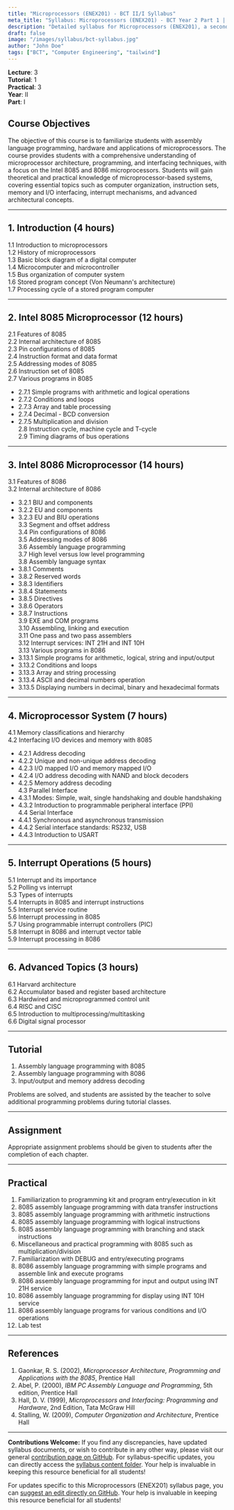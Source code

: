```yaml
---
title: "Microprocessors (ENEX201) - BCT II/I Syllabus"
meta_title: "Syllabus: Microprocessors (ENEX201) - BCT Year 2 Part 1 | IOE Notes"
description: "Detailed syllabus for Microprocessors (ENEX201), a second year, first part subject in the IOE BCT (Bachelor of Computer Engineering) program. Covers microprocessor architecture, programming, and interfacing techniques."
draft: false
image: "/images/syllabus/bct-syllabus.jpg"
author: "John Doe"
tags: ["BCT", "Computer Engineering", "tailwind"]
---
```


**Lecture**: 3  
**Tutorial**: 1  
**Practical**: 3  
**Year**: II  
**Part**: I  

## Course Objectives

The objective of this course is to familiarize students with assembly language programming, hardware and applications of microprocessors. The course provides students with a comprehensive understanding of microprocessor architecture, programming, and interfacing techniques, with a focus on the Intel 8085 and 8086 microprocessors. Students will gain theoretical and practical knowledge of microprocessor-based systems, covering essential topics such as computer organization, instruction sets, memory and I/O interfacing, interrupt mechanisms, and advanced architectural concepts.

---

## 1. Introduction (4 hours)

1.1 Introduction to microprocessors  
1.2 History of microprocessors  
1.3 Basic block diagram of a digital computer  
1.4 Microcomputer and microcontroller  
1.5 Bus organization of computer system  
1.6 Stored program concept (Von Neumann's architecture)  
1.7 Processing cycle of a stored program computer  

---

## 2. Intel 8085 Microprocessor (12 hours)

2.1 Features of 8085  
2.2 Internal architecture of 8085  
2.3 Pin configurations of 8085  
2.4 Instruction format and data format  
2.5 Addressing modes of 8085  
2.6 Instruction set of 8085  
2.7 Various programs in 8085  
  - 2.7.1 Simple programs with arithmetic and logical operations  
  - 2.7.2 Conditions and loops  
  - 2.7.3 Array and table processing  
  - 2.7.4 Decimal - BCD conversion  
  - 2.7.5 Multiplication and division  
2.8 Instruction cycle, machine cycle and T-cycle  
2.9 Timing diagrams of bus operations  

---

## 3. Intel 8086 Microprocessor (14 hours)

3.1 Features of 8086  
3.2 Internal architecture of 8086  
  - 3.2.1 BIU and components  
  - 3.2.2 EU and components  
  - 3.2.3 EU and BIU operations  
3.3 Segment and offset address  
3.4 Pin configurations of 8086  
3.5 Addressing modes of 8086  
3.6 Assembly language programming  
3.7 High level versus low level programming  
3.8 Assembly language syntax  
  - 3.8.1 Comments  
  - 3.8.2 Reserved words  
  - 3.8.3 Identifiers  
  - 3.8.4 Statements  
  - 3.8.5 Directives  
  - 3.8.6 Operators  
  - 3.8.7 Instructions  
3.9 EXE and COM programs  
3.10 Assembling, linking and execution  
3.11 One pass and two pass assemblers  
3.12 Interrupt services: INT 21H and INT 10H  
3.13 Various programs in 8086  
  - 3.13.1 Simple programs for arithmetic, logical, string and input/output  
  - 3.13.2 Conditions and loops  
  - 3.13.3 Array and string processing  
  - 3.13.4 ASCII and decimal numbers operation  
  - 3.13.5 Displaying numbers in decimal, binary and hexadecimal formats  

---

## 4. Microprocessor System (7 hours)

4.1 Memory classifications and hierarchy  
4.2 Interfacing I/O devices and memory with 8085  
  - 4.2.1 Address decoding  
  - 4.2.2 Unique and non-unique address decoding  
  - 4.2.3 I/O mapped I/O and memory mapped I/O  
  - 4.2.4 I/O address decoding with NAND and block decoders  
  - 4.2.5 Memory address decoding  
4.3 Parallel Interface  
  - 4.3.1 Modes: Simple, wait, single handshaking and double handshaking  
  - 4.3.2 Introduction to programmable peripheral interface (PPI)  
4.4 Serial Interface  
  - 4.4.1 Synchronous and asynchronous transmission  
  - 4.4.2 Serial interface standards: RS232, USB  
  - 4.4.3 Introduction to USART  

---

## 5. Interrupt Operations (5 hours)

5.1 Interrupt and its importance  
5.2 Polling vs interrupt  
5.3 Types of interrupts  
5.4 Interrupts in 8085 and interrupt instructions  
5.5 Interrupt service routine  
5.6 Interrupt processing in 8085  
5.7 Using programmable interrupt controllers (PIC)  
5.8 Interrupt in 8086 and interrupt vector table  
5.9 Interrupt processing in 8086  

---

## 6. Advanced Topics (3 hours)

6.1 Harvard architecture  
6.2 Accumulator based and register based architecture  
6.3 Hardwired and microprogrammed control unit  
6.4 RISC and CISC  
6.5 Introduction to multiprocessing/multitasking  
6.6 Digital signal processor  

---

## Tutorial

1. Assembly language programming with 8085  
2. Assembly language programming with 8086  
3. Input/output and memory address decoding  

Problems are solved, and students are assisted by the teacher to solve additional programming problems during tutorial classes.

---

## Assignment

Appropriate assignment problems should be given to students after the completion of each chapter.

---

## Practical

1. Familiarization to programming kit and program entry/execution in kit  
2. 8085 assembly language programming with data transfer instructions  
3. 8085 assembly language programming with arithmetic instructions  
4. 8085 assembly language programming with logical instructions  
5. 8085 assembly language programming with branching and stack instructions  
6. Miscellaneous and practical programming with 8085 such as multiplication/division  
7. Familiarization with DEBUG and entry/executing programs  
8. 8086 assembly language programming with simple programs and assemble link and execute programs  
9. 8086 assembly language programming for input and output using INT 21H service  
10. 8086 assembly language programming for display using INT 10H service  
11. 8086 assembly language programs for various conditions and I/O operations  
12. Lab test  

---

## References

1. Gaonkar, R. S. (2002), *Microprocessor Architecture, Programming and Applications with the 8085*, Prentice Hall  
2. Abel, P. (2000), *IBM PC Assembly Language and Programming*, 5th edition, Prentice Hall  
3. Hall, D. V. (1999), *Microprocessors and Interfacing: Programming and Hardware*, 2nd Edition, Tata McGraw Hill  
4. Stalling, W. (2009), *Computer Organization and Architecture*, Prentice Hall

---

**Contributions Welcome:**
If you find any discrepancies, have updated syllabus documents, or wish to contribute in any other way, please visit our general [contribution page on GitHub](https://github.com/ioenotes/ioenotes). For syllabus-specific updates, you can directly access the [syllabus content folder](https://github.com/ioenotes/ioenotes/tree/main/content/english/syllabus). Your help is invaluable in keeping this resource beneficial for all students!

For updates specific to this Microprocessors (ENEX201) syllabus page, you can [suggest an edit directly on GitHub](https://github.com/ioenotes/ioenotes/blob/main/content/english/syllabus/computer/year2-part1/microprocessors-enex-201.md). Your help is invaluable in keeping this resource beneficial for all students! 